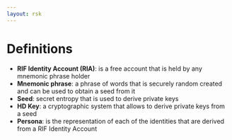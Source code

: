 ```yaml
---
layout: rsk
---
```


# Definitions

- **RIF Identity Account (RIA)**: is a free account that is held by any mnemonic phrase holder
- **Mnemonic phrase**: a phrase of words that is securely random created and can be used to obtain a seed from it
- **Seed**: secret entropy that is used to derive private keys
- **HD Key**: a cryptographic system that allows to derive private keys from a seed
- **Persona**: is the representation of each of the identities that are derived from a RIF Identity Account
